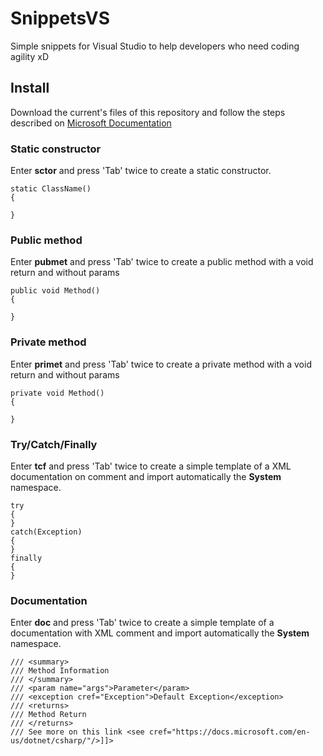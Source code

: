 # SnippetsVS
Simple snippets for Visual Studio to help developers who need coding agility xD

## Install
Download the current's files of this repository and follow the steps described on [Microsoft Documentation](https://docs.microsoft.com/en-us/visualstudio/ide/walkthrough-creating-a-code-snippet?view=vs-2019#import-a-code-snippet)

### Static constructor
Enter **sctor** and press 'Tab' twice to create a static constructor.

```
static ClassName()
{

}
```

### Public method
Enter **pubmet** and press 'Tab' twice to create a public method with a void return and without params

```
public void Method()
{

}
```

### Private method
Enter **primet** and press 'Tab' twice to create a private method with a void return and without params

```
private void Method()
{

}
```

### Try/Catch/Finally
Enter **tcf** and press 'Tab' twice to create a simple template of a XML documentation on comment and import automatically the **System** namespace.

```
try
{
}
catch(Exception)
{
}
finally
{
}
```

### Documentation
Enter **doc** and press 'Tab' twice to create a simple template of a documentation with XML  comment and import automatically the **System** namespace.

```
/// <summary>
/// Method Information
/// </summary>
/// <param name="args">Parameter</param>
/// <exception cref="Exception">Default Exception</exception>
/// <returns>
/// Method Return
/// </returns>
/// See more on this link <see cref="https://docs.microsoft.com/en-us/dotnet/csharp/"/>]]>
```
